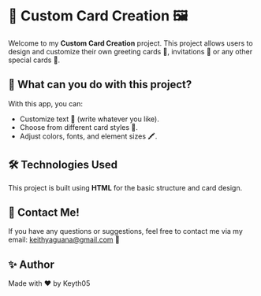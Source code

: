 # 🎨 Custom Card Creation 🖼️

Welcome to my **Custom Card Creation** project. This project allows users to design and customize their own greeting cards 🎉, invitations 🎈 or any other special cards 🎁.

## 🚀 What can you do with this project?

With this app, you can:

- Customize text 📝 (write whatever you like).
- Choose from different card styles 🎨.
- Adjust colors, fonts, and element sizes 🖍️.

## 🛠️ Technologies Used

This project is built using **HTML** for the basic structure and card design.


## 💬 Contact Me!

If you have any questions or suggestions, feel free to contact me via my email: keithyaguana@gmail.com 📧

## ✨ Author 
Made with ❤️ by Keyth05